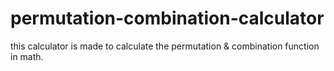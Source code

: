 # permutation-combination-calculator
this calculator is made to calculate the permutation &amp; combination function in math.
